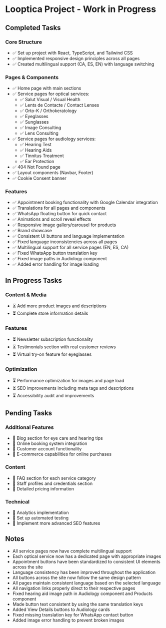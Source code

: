 
# Looptica Project - Work in Progress

## Completed Tasks

### Core Structure
- ✅ Set up project with React, TypeScript, and Tailwind CSS
- ✅ Implemented responsive design principles across all pages
- ✅ Created multilingual support (CA, ES, EN) with language switching

### Pages & Components
- ✅ Home page with main sections
- ✅ Service pages for optical services:
  - ✅ Salut Visual / Visual Health
  - ✅ Lents de Contacte / Contact Lenses
  - ✅ Orto-K / Orthokeratology
  - ✅ Eyeglasses
  - ✅ Sunglasses
  - ✅ Image Consulting
  - ✅ Lens Consulting
- ✅ Service pages for audiology services:
  - ✅ Hearing Test
  - ✅ Hearing Aids
  - ✅ Tinnitus Treatment
  - ✅ Ear Protection
- ✅ 404 Not Found page
- ✅ Layout components (Navbar, Footer)
- ✅ Cookie Consent banner

### Features
- ✅ Appointment booking functionality with Google Calendar integration
- ✅ Translations for all pages and components
- ✅ WhatsApp floating button for quick contact
- ✅ Animations and scroll reveal effects
- ✅ Responsive image gallery/carousel for products
- ✅ Brand showcase
- ✅ Consistent UI buttons and language implementation
- ✅ Fixed language inconsistencies across all pages
- ✅ Multilingual support for all service pages (EN, ES, CA)
- ✅ Fixed WhatsApp button translation key
- ✅ Fixed image paths in Audiology component
- ✅ Added error handling for image loading

## In Progress Tasks

### Content & Media
- ⏳ Add more product images and descriptions
- ⏳ Complete store information details

### Features
- ⏳ Newsletter subscription functionality
- ⏳ Testimonials section with real customer reviews
- ⏳ Virtual try-on feature for eyeglasses

### Optimization
- ⏳ Performance optimization for images and page load
- ⏳ SEO improvements including meta tags and descriptions
- ⏳ Accessibility audit and improvements

## Pending Tasks

### Additional Features
- 📝 Blog section for eye care and hearing tips
- 📝 Online booking system integration
- 📝 Customer account functionality
- 📝 E-commerce capabilities for online purchases

### Content
- 📝 FAQ section for each service category
- 📝 Staff profiles and credentials section
- 📝 Detailed pricing information

### Technical
- 📝 Analytics implementation
- 📝 Set up automated testing
- 📝 Implement more advanced SEO features

## Notes
- All service pages now have complete multilingual support
- Each optical service now has a dedicated page with appropriate images
- Appointment buttons have been standardized to consistent UI elements across the site
- Language consistency has been improved throughout the application
- All buttons across the site now follow the same design pattern
- All pages maintain consistent language based on the selected language
- All navigation links properly direct to their respective pages
- Fixed hearing aid image path in Audiology component and Products component
- Made button text consistent by using the same translation keys
- Added View Details buttons to Audiology cards
- Fixed missing translation key for WhatsApp contact button
- Added image error handling to prevent broken images
